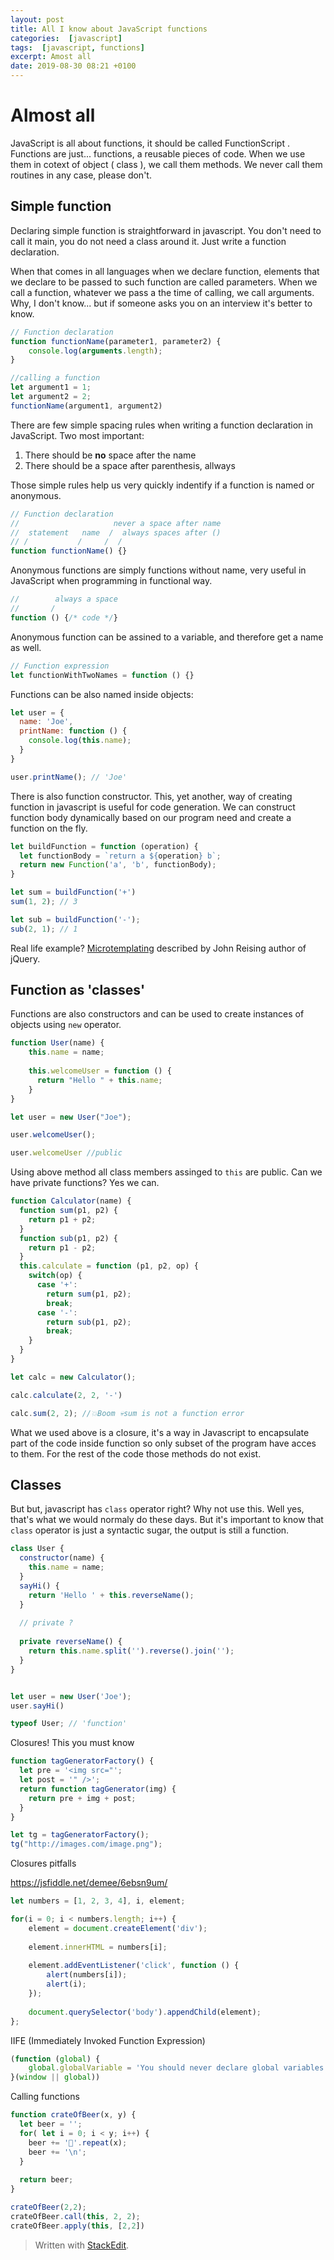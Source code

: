 ```yaml
---
layout: post
title: All I know about JavaScript functions
categories:  [javascript]
tags:  [javascript, functions]
excerpt: Amost all
date: 2019-08-30 08:21 +0100
---
```

# Almost all

JavaScript is all about functions,  it should be called FunctionScript . Functions are just... functions, a reusable pieces of code. When we use them in cotext of object ( class ), we call them methods. We never call them routines in any case, please don't. 


## Simple function
Declaring simple function is straightforward in javascript. You don't need to call it main, you do not need a class around it. Just write a function declaration. 

When that comes in all languages when we declare function, elements that we declare to be passed to such function are called parameters. When we call a function, whatever we pass a the time of calling, we call arguments. Why, I don't know... but if someone asks you on an interview it's better to know. 


```javascript
// Function declaration
function functionName(parameter1, parameter2) {
    console.log(arguments.length);
}

//calling a function 
let argument1 = 1; 
let argument2 = 2; 
functionName(argument1, argument2)
```

There are few simple spacing rules when writing a function declaration in JavaScript. Two most important: 

1. There should be **no** space after the name
2. There should be a space after parenthesis, allways

Those simple rules help us very quickly indentify if a function is named or anonymous. 
```javascript
// Function declaration
//                     never a space after name 
//  statement   name  /  always spaces after ()
// /           /     /  /
function functionName() {}
```

Anonymous functions are simply functions without name, very useful in JavaScript when programming in functional way. 

```javascript
//        always a space
//       /   
function () {/* code */}
```

Anonymous function can be assined to a variable, and therefore get a name as well. 

```javascript
// Function expression
let functionWithTwoNames = function () {}
```
Functions can be also named inside objects: 
```javascript
let user = {
  name: 'Joe',
  printName: function () {
	console.log(this.name);
  }
}

user.printName(); // 'Joe'
```

There is also function constructor. This, yet another, way of creating function in javascript is useful for code generation. We can construct function body dynamically based on our program need and create a function on the fly. 

```javascript
let buildFunction = function (operation) {
  let functionBody = `return a ${operation} b`;
  return new Function('a', 'b', functionBody);
}

let sum = buildFunction('+')
sum(1, 2); // 3

let sub = buildFunction('-');
sub(2, 1); // 1
```

Real life example? [Microtemplating](https://johnresig.com/blog/javascript-micro-templating/) described by John Reising author of jQuery. 

## Function as 'classes'
Functions are also constructors and can be used to create instances of objects using `new` operator. 

```javascript
function User(name) {
    this.name = name;
  
    this.welcomeUser = function () {
      return "Hello " + this.name;
    }
}

let user = new User("Joe");

user.welcomeUser();

user.welcomeUser //public 

``` 
Using above method all class members assinged to `this` are public. Can we have private functions? Yes we can. 

```javascript
function Calculator(name) {
  function sum(p1, p2) {
    return p1 + p2; 
  }
  function sub(p1, p2) {
    return p1 - p2; 
  }
  this.calculate = function (p1, p2, op) {
    switch(op) {
      case '+': 
        return sum(p1, p2);
        break;
      case '-': 
        return sub(p1, p2);
        break;
    }
  }
}

let calc = new Calculator();

calc.calculate(2, 2, '-')

calc.sum(2, 2); //💥Boom 💀sum is not a function error 
```
What we used above is a closure, it's a way in Javascript to encapsulate part of the code inside function so only subset of the program have acces to them. For the rest of the code those methods do not exist. 

## Classes
But but, javascript has `class` operator right? Why not use this. Well yes, that's what we would normaly do these days. But it's important to know that `class` operator is just a syntactic sugar, the output is still a function. 

```javascript
class User {
  constructor(name) {
    this.name = name;
  }
  sayHi() {
    return 'Hello ' + this.reverseName();
  }
  
  // private ? 
  
  private reverseName() {
    return this.name.split('').reverse().join('');
  }
}


let user = new User('Joe');
user.sayHi()

typeof User; // 'function' 
```

Closures! This you must know

```javascript
function tagGeneratorFactory() {
  let pre = '<img src="';
  let post = '" />';
  return function tagGenerator(img) {
    return pre + img + post; 
  } 
}

let tg = tagGeneratorFactory();
tg("http://images.com/image.png");
```

Closures pitfalls 

https://jsfiddle.net/demee/6ebsn9um/

```javascript
let numbers = [1, 2, 3, 4], i, element;

for(i = 0; i < numbers.length; i++) {
    element = document.createElement('div');
    
    element.innerHTML = numbers[i];
    
    element.addEventListener('click', function () {
        alert(numbers[i]);
        alert(i);
    });
    
    document.querySelector('body').appendChild(element);
};
```

IIFE (Immediately Invoked Function Expression) 

```javascript
(function (global) {
    global.globalVariable = 'You should never declare global variables';
}(window || global))
```

Calling functions

```javascript
function crateOfBeer(x, y) {
  let beer = '';
  for( let i = 0; i < y; i++) {
    beer += '🍺'.repeat(x);
    beer += '\n';
  }
  
  return beer;
}

crateOfBeer(2,2);
crateOfBeer.call(this, 2, 2);
crateOfBeer.apply(this, [2,2])
```





> Written with [StackEdit](https://stackedit.io/). 
<!--stackedit_data:
eyJoaXN0b3J5IjpbMTM1ODQwOTE0NCw1OTQzMDEyMDUsLTE2MT
g3MTY5NTgsLTIwMDI5ODE2OTIsNzU0NDU2ODMyLC0xMTE0NjA2
NTU4LC0xNzY3MTM4MTUyLDY0MTE5MDkxMSwxOTEwNzIyNDA4LD
YwMTEwOTkzNSwtMTEwNzEyNDI2MiwxMjQ3MTIyMzQwXX0=
-->